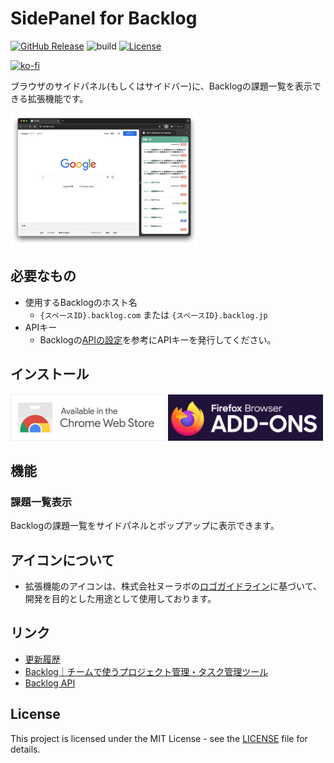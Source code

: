 # SidePanel for Backlog

[![GitHub Release](https://img.shields.io/github/v/release/ryohidaka/sidepanel-for-backlog?logo=chromewebstore)](https://github.com/ryohidaka/sidepanel-for-backlog/releases/)
![build](https://github.com/ryohidaka/sidepanel-for-backlog/workflows/Build/badge.svg)
[![License](https://img.shields.io/badge/license-MIT-blue.svg)](https://opensource.org/licenses/MIT)

[![ko-fi](https://ko-fi.com/img/githubbutton_sm.svg)](https://ko-fi.com/B0B6TVH92)

ブラウザのサイドパネル(もしくはサイドバー)に、Backlogの課題一覧を表示できる拡張機能です。

![サンプル画像](./docs/images/sample.png)

## 必要なもの

- 使用するBacklogのホスト名
  - `{スペースID}.backlog.com` または `{スペースID}.backlog.jp`
- APIキー
  - Backlogの[APIの設定](https://support-ja.backlog.com/hc/ja/articles/360035641754-API%E3%81%AE%E8%A8%AD%E5%AE%9A)を参考にAPIキーを発行してください。

## インストール

[<img src="./docs/images/store/chrome-web-store.png" alt="Available in the Chrome Web Store" width="248" />](https://chromewebstore.google.com/detail/sidepanel-for-backlog/hfikeaeeajgbcfgfdldpkhakkhbcaocp)
[<img src="./docs/images/store/firefox-add-ons.png" alt="Firefox Browser ADD-ONS" width="248" />](https://addons.mozilla.org/ja/firefox/addon/backlog/)

<!-- [<img src="./docs/images/store/microsoft.webp" alt="Microsoft Edge Addons" width="248" />](https://microsoftedge.microsoft.com/...) -->

## 機能

### 課題一覧表示

Backlogの課題一覧をサイドパネルとポップアップに表示できます。

## アイコンについて

- 拡張機能のアイコンは、株式会社ヌーラボの[ロゴガイドライン](https://nulab.com/ja/about/logo/)に基づいて、開発を目的とした用途として使用しております。

## リンク

- [更新履歴](./CHANGELOG.md)
- [Backlog｜チームで使うプロジェクト管理・タスク管理ツール](https://backlog.com/ja/)
- [Backlog API](https://developer.nulab.com/docs/backlog#)

## License

This project is licensed under the MIT License - see the [LICENSE](LICENSE) file for details.
